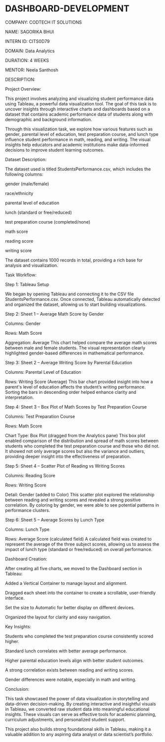 # DASHBOARD-DEVELOPMENT

COMPANY: CODTECH IT SOLUTIONS

NAME: SAGORIKA BHUI

INTERN ID: CITS0D79

DOMAIN: Data Analytics

DURATION: 4 WEEKS

MENTOR: Neela Santhosh

DESCRIPTION:

Project Overview:

This project involves analyzing and visualizing student performance data using Tableau, a powerful data visualization tool. The goal of this task is to uncover insights through interactive charts and dashboards based on a dataset that contains academic performance data of students along with demographic and background information.

Through this visualization task, we explore how various features such as gender, parental level of education, test preparation course, and lunch type influence student performance in math, reading, and writing. The visual insights help educators and academic institutions make data-informed decisions to improve student learning outcomes.


Dataset Description:

The dataset used is titled StudentsPerformance.csv, which includes the following columns:

gender (male/female)

race/ethnicity

parental level of education

lunch (standard or free/reduced)

test preparation course (completed/none)

math score

reading score

writing score


The dataset contains 1000 records in total, providing a rich base for analysis and visualization.


Task Workflow:

Step 1: Tableau Setup

We began by opening Tableau and connecting it to the CSV file StudentsPerformance.csv. Once connected, Tableau automatically detected and organized the dataset, allowing us to start building visualizations.

Step 2: Sheet 1 – Average Math Score by Gender

Columns: Gender

Rows: Math Score

Aggregation: Average This chart helped compare the average math scores between male and female students. The visual representation clearly highlighted gender-based differences in mathematical performance.


Step 3: Sheet 2 – Average Writing Score by Parental Education

Columns: Parental Level of Education

Rows: Writing Score (Average) This bar chart provided insight into how a parent's level of education affects the student’s writing performance. Sorting the bars in descending order helped enhance clarity and interpretation.

Step 4: Sheet 3 – Box Plot of Math Scores by Test Preparation Course

Columns: Test Preparation Course

Rows: Math Score

Chart Type: Box Plot (dragged from the Analytics pane) This box plot enabled comparison of the distribution and spread of math scores between students who completed the test preparation course and those who did not. It showed not only average scores but also the variance and outliers, providing deeper insight into the effectiveness of preparation.

Step 5: Sheet 4 – Scatter Plot of Reading vs Writing Scores

Columns: Reading Score

Rows: Writing Score

Detail: Gender (added to Color) This scatter plot explored the relationship between reading and writing scores and revealed a strong positive correlation. By coloring by gender, we were able to see potential patterns in performance clusters.

Step 6: Sheet 5 – Average Scores by Lunch Type

Columns: Lunch Type

Rows: Average Score (calculated field) A calculated field was created to represent the average of the three subject scores, allowing us to assess the impact of lunch type (standard or free/reduced) on overall performance.


Dashboard Creation:

After creating all five charts, we moved to the Dashboard section in Tableau:

Added a Vertical Container to manage layout and alignment.

Dragged each sheet into the container to create a scrollable, user-friendly interface.

Set the size to Automatic for better display on different devices.

Organized the layout for clarity and easy navigation.


Key Insights:

Students who completed the test preparation course consistently scored higher.

Standard lunch correlates with better average performance.

Higher parental education levels align with better student outcomes.

A strong correlation exists between reading and writing scores.

Gender differences were notable, especially in math and writing.


 Conclusion:

This task showcased the power of data visualization in storytelling and data-driven decision-making. By creating interactive and insightful visuals in Tableau, we converted raw student data into meaningful educational insights. These visuals can serve as effective tools for academic planning, curriculum adjustments, and personalized student support.

This project also builds strong foundational skills in Tableau, making it a valuable addition to any aspiring data analyst or data scientist’s portfolio.

